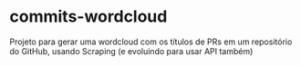 # commits-wordcloud

Projeto para gerar uma wordcloud com os títulos de PRs em um repositório do GitHub, usando Scraping (e evoluindo para usar API também)
